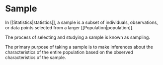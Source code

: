 # Sample

In [[Statistics|statistics]], a sample is a subset of individuals, observations, or data points selected from a larger [[Population|population]]. 

The process of selecting and studying a sample is known as sampling. 

The primary purpose of taking a sample is to make inferences about the characteristics of the entire population based on the observed characteristics of the sample.
